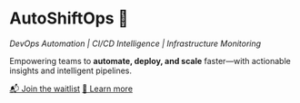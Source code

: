 # AutoShiftOps 🚀
_DevOps Automation | CI/CD Intelligence | Infrastructure Monitoring_

Empowering teams to **automate, deploy, and scale** faster—with actionable insights and intelligent pipelines.

[📬 Join the waitlist](contact.md)   [📄 Learn more](about.md)